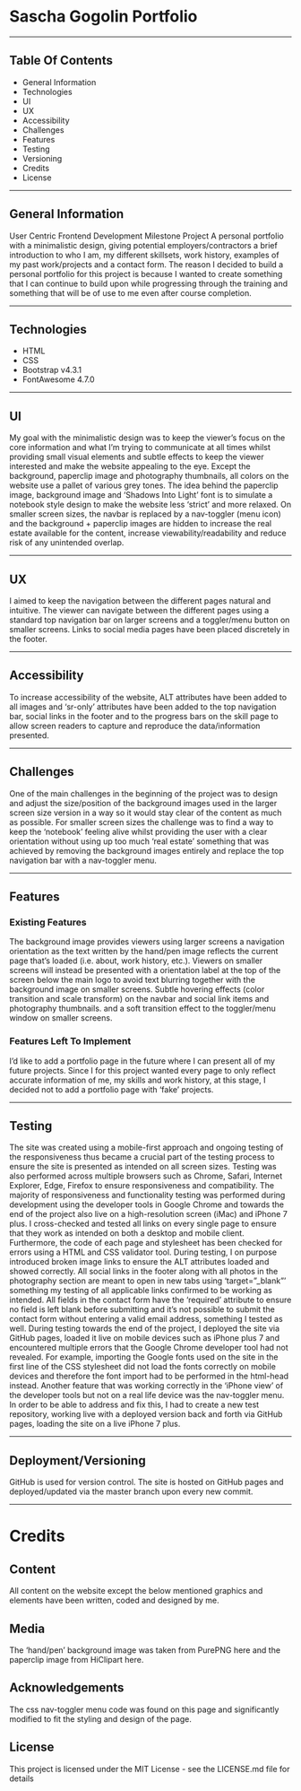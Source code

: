 # Sascha Gogolin Portfolio

---

## Table Of Contents

- General Information
- Technologies
- UI
- UX
- Accessibility
- Challenges
- Features
- Testing
- Versioning
- Credits
- License

---

## General Information

User Centric Frontend Development Milestone Project
A personal portfolio with a minimalistic design, giving potential employers/contractors a brief introduction to who I am, my different skillsets, work history, examples of my past work/projects and a contact form.
The reason I decided to build a personal portfolio for this project is because I wanted to create something that I can continue to build upon while progressing through the training and something that will be of use to me even after course completion.

---

## Technologies

- HTML
- CSS
- Bootstrap v4.3.1
- FontAwesome 4.7.0

---

## UI

My goal with the minimalistic design was to keep the viewer’s focus on the core information and what I’m trying to communicate at all times whilst providing small visual elements and subtle effects to keep the viewer interested and make the website appealing to the eye.
Except the background, paperclip image and photography thumbnails, all colors on the website use a pallet of various grey tones.
The idea behind the paperclip image, background image and ‘Shadows Into Light’ font is to simulate a notebook style design to make the website less ‘strict’ and more relaxed.
On smaller screen sizes, the navbar is replaced by a nav-toggler (menu icon) and the background + paperclip images are hidden to increase the real estate available for the content, increase viewability/readability and reduce risk of any unintended overlap.

---

## UX

I aimed to keep the navigation between the different pages natural and intuitive. The viewer can navigate between the different pages using a standard top navigation bar on larger screens and a toggler/menu button on smaller screens. Links to social media pages have been placed discretely in the footer.

---

## Accessibility

To increase accessibility of the website, ALT attributes have been added to all images and ‘sr-only’ attributes have been added to the top navigation bar, social links in the footer and to the progress bars on the skill page to allow screen readers to capture and reproduce the data/information presented.

---

## Challenges

One of the main challenges in the beginning of the project was to design and adjust the size/position of the background images used in the larger screen size version in a way so it would stay clear of the content as much as possible.
For smaller screen sizes the challenge was to find a way to keep the ‘notebook’ feeling alive whilst providing the user with a clear orientation without using up too much ‘real estate’ something that was achieved by removing the background images entirely and replace the top navigation bar with a nav-toggler menu.

---

## Features

### Existing Features

The background image provides viewers using larger screens a navigation orientation as the text written by the hand/pen image reflects the current page that’s loaded (i.e. about, work history, etc.). Viewers on smaller screens will instead be presented with a orientation label at the top of the screen below the main logo to avoid text blurring together with the background image on smaller screens.
Subtle hovering effects (color transition and scale transform) on the navbar and social link items and photography thumbnails. and a soft transition effect to the toggler/menu window on smaller screens.

### Features Left To Implement

I’d like to add a portfolio page in the future where I can present all of my future projects. Since I for this project wanted every page to only reflect accurate information of me, my skills and work history, at this stage, I decided not to add a portfolio page with ‘fake’ projects.

---

## Testing

The site was created using a mobile-first approach and ongoing testing of the responsiveness thus became a crucial part of the testing process to ensure the site is presented as intended on all screen sizes. Testing was also performed across multiple browsers such as Chrome, Safari, Internet Explorer, Edge, Firefox to ensure responsiveness and compatibility.
The majority of responsiveness and functionality testing was performed during development using the developer tools in Google Chrome and towards the end of the project also live on a high-resolution screen (iMac) and iPhone 7 plus.
I cross-checked and tested all links on every single page to ensure that they work as intended on both a desktop and mobile client.
Furthermore, the code of each page and stylesheet has been checked for errors using a HTML and CSS validator tool.
During testing, I on purpose introduced broken image links to ensure the ALT attributes loaded and showed correctly.
All social links in the footer along with all photos in the photography section are meant to open in new tabs using ‘target=”_blank”’ something my testing of all applicable links confirmed to be working as intended.
All fields in the contact form have the ‘required’ attribute to ensure no field is left blank before submitting and it’s not possible to submit the contact form without entering a valid email address, something I tested as well.
During testing towards the end of the project, I deployed the site via GitHub pages, loaded it live on mobile devices such as iPhone plus 7 and encountered multiple errors that the Google Chrome developer tool had not revealed. For example, importing the Google fonts used on the site in the first line of the CSS stylesheet did not load the fonts correctly on mobile devices and therefore the font import had to be performed in the html-head instead.
Another feature that was working correctly in the ‘iPhone view’ of the developer tools but not on a real life device was the nav-toggler menu. In order to be able to address and fix this, I had to create a new test repository, working live with a deployed version back and forth via GitHub pages, loading the site on a live iPhone 7 plus.

---

## Deployment/Versioning

GitHub is used for version control. The site is hosted on GitHub pages and deployed/updated via the master branch upon every new commit.

---

# Credits

## Content

All content on the website except the below mentioned graphics and elements have been written, coded and designed by me.

## Media

The ‘hand/pen’ background image was taken from PurePNG here and the paperclip image from HiClipart here.

## Acknowledgements

The css nav-toggler menu code was found on this page and significantly modified to fit the styling and design of the page.

## License

This project is licensed under the MIT License - see the LICENSE.md file for details


